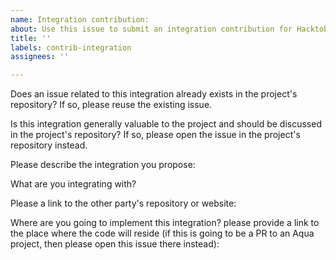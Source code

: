 ```yaml
---
name: Integration contribution:
about: Use this issue to submit an integration contribution for Hacktoberfest
title: ''
labels: contrib-integration
assignees: ''

---
```


Does an issue related to this integration already exists in the project's repository? If so, please reuse the existing issue.

Is this integration generally valuable to the project and should be discussed in the project's repository? If so, please open the issue in the project's repository instead.

Please describe the integration you propose:

What are you integrating with?

Please a link to the other party's repository or website:

Where are you going to implement this integration? please provide a link to the place where the code will reside (if this is going to be a PR to an Aqua project, then please open this issue there instead):
